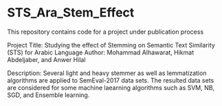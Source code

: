 # STS_Ara_Stem_Effect
This repository contains code for a project under publication process

Project Title: Studying the effect of Stemming on Semantic Text Similarity (STS) for Arabic Language
Author: Mohammad Alhawarat, Hikmat Abdeljaber, and Anwer Hilal

Description: Several light and heavy stemmer as well as lemmatization algorithms are applied to SemEval-2017 
             data sets. The resulted data sets are considered for some machine laearning algorithms such as SVM,
             NB, SGD, and Ensemble learning.
